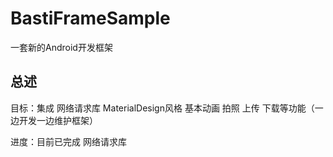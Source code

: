 # BastiFrameSample
一套新的Android开发框架

## 总述
目标：集成 网络请求库 MaterialDesign风格 基本动画 拍照 上传 下载等功能（一边开发一边维护框架）

进度：目前已完成 网络请求库
